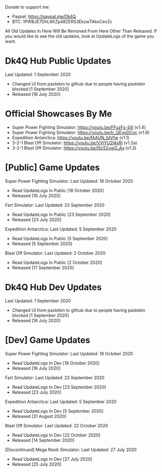 Donate to support me:
- Paypal: https://paypal.me/Dk4Q
- BTC: 1PWBJE7DhL8XZp48ZERS3EkzwTAkoCevZc

All Old Updates In Here Will Be Removed From Here Other Than Released. If you would like to see the old updates, look at UpdateLogs of the game you want.

# Dk4Q Hub Public Updates
Last Updated: 1 September 2020
- Changed UI from pastebin to github due to people having pastebin blocked [1 September 2020]
- Released [16 July 2020]

# Official Showcases By Me
- Super Power Fighting Simulator: https://youtu.be/FFuzFs-SjlI (v1.4)
- Super Power Fighting Simulator: https://youtu.be/tr_QEyoDCvc (v1.9)
- Expedition Antarctica: https://youtu.be/fAAUN_btVfw (v1.1)
- 3-2-1 Blast Off Simulator: https://youtu.be/VVjYU2l4xRI (v1.2a)
- 3-2-1 Blast Off Simulator: https://youtu.be/I5c52vwO_As (v1.3)

# [Public] Game Updates

Super Power Fighting Simulator:
Last Updated: 18 October 2020
- Read UpdateLogs In Public [18 October 2020]
- Released [16 July 2020]

Fart Simulator:
Last Updated: 23 September 2020
- Read UpdateLogs In Public [23 September 2020]
- Released [23 July 2020]

Expedition Antarctica:
Last Updated: 5 September 2020
- Read UpdateLogs In Public [5 September 2020]
- Released [5 September 2020]

Blast Off Simulator:
Last Updated: 2 October 2020
- Read UpdateLogs In Public [2 October 2020]
- Released [17 September 2020]

# Dk4Q Hub Dev Updates
Last Updated: 1 September 2020
- Changed UI from pastebin to github due to people having pastebin blocked [1 September 2020]
- Released [16 July 2020]

# [Dev] Game Updates

Super Power Fighting Simulator:
Last Updated: 18 October 2020
- Read UpdateLogs In Dev [18 October 2020]
- Released [16 July 2020]

Fart Simulator:
Last Updated: 23 September 2020
- Read UpdateLogs In Dev [23 September 2020]
- Released [23 July 2020]

Expedition Antarctica:
Last Updated: 5 September 2020
- Read UpdateLogs In Dev [5 September 2020]
- Released [31 August 2020]

Blast Off Simulator:
Last Updated: 22 October 2020
- Read UpdateLogs In Dev [22 October 2020]
- Released [14 September 2020]

[Discontinued] Mega Noob Simulator:
Last Updated: 27 July 2020
- Read UpdateLogs In Dev [27 July 2020]
- Released [25 July 2020]